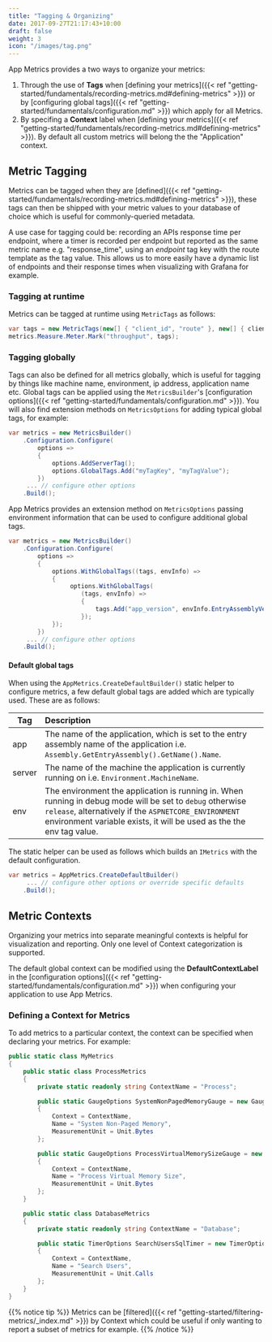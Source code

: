 ```yaml
---
title: "Tagging & Organizing"
date: 2017-09-27T21:17:43+10:00
draft: false
weight: 3
icon: "/images/tag.png"
---
```


App Metrics provides a two ways to organize your metrics:

1. Through the use of **Tags** when [defining your metrics]({{< ref "getting-started/fundamentals/recording-metrics.md#defining-metrics" >}}) or by [configuring global tags]({{< ref "getting-started/fundamentals/configuration.md" >}}) which apply for all Metrics.
1. By specifing a **Context** label when [defining your metrics]({{< ref "getting-started/fundamentals/recording-metrics.md#defining-metrics" >}}). By default all custom metrics will belong the the "Application" context.

## Metric Tagging

Metrics can be tagged when they are [defined]({{< ref "getting-started/fundamentals/recording-metrics.md#defining-metrics" >}}), these tags can then be shipped with your metric values to your database of choice which is useful for commonly-queried metadata.

A use case for tagging could be: recording an APIs response time per endpoint, where a timer is recorded per endpoint but reported as the same metric name e.g. "response_time", using an *endpoint* tag key with the route template as the tag value. This allows us to more easily have a dynamic list of endpoints and their response times when visualizing with Grafana for example.

### Tagging at runtime

Metrics can be tagged at runtime using `MetricTags` as follows:

```csharp
var tags = new MetricTags(new[] { "client_id", "route" }, new[] { clientId, routeTemplate });
metrics.Measure.Meter.Mark("throughput", tags);
```

### Tagging globally

Tags can also be defined for all metrics globally, which is useful for tagging by things like machine name, environment, ip address, application name etc. Global tags can be applied using the `MetricsBuilder`'s [configuration options]({{< ref "getting-started/fundamentals/configuration.md" >}}). You will also find extension methods on `MetricsOptions` for adding typical global tags, for example:

```csharp
var metrics = new MetricsBuilder()
    .Configuration.Configure(
        options =>
        {
            options.AddServerTag();
            options.GlobalTags.Add("myTagKey", "myTagValue");
        })
     ... // configure other options
    .Build();
```

App Metrics provides an extension method on `MetricsOptions` passing environment information that can be used to configure additional global tags.

```csharp
var metrics = new MetricsBuilder()
    .Configuration.Configure(
        options =>
        {
            options.WithGlobalTags((tags, envInfo) =>
            {
                 options.WithGlobalTags(
                    (tags, envInfo) =>
                    {
                        tags.Add("app_version", envInfo.EntryAssemblyVersion);
                    });
            });
        })
     ... // configure other options
    .Build();
```

#### Default global tags

When using the `AppMetrics.CreateDefaultBuilder()` static helper to configure metrics, a few default global tags are added which are typically used. These are as follows:

|Tag|Description|
|------|:--------|
|app|The name of the application, which is set to the entry assembly name of the application i.e. `Assembly.GetEntryAssembly().GetName().Name`.
|server|The name of the machine the application is currently running on i.e. `Environment.MachineName`.
|env|The environment the application is running in. When running in debug mode will be set to `debug` otherwise `release`, alternatively if the `ASPNETCORE_ENVIRONMENT` environment variable exists, it will be used as the the env tag value.

The static helper can be used as follows which builds an `IMetrics` with the default configuration.

```csharp
var metrics = AppMetrics.CreateDefaultBuilder()
     ... // configure other options or override specific defaults
    .Build();
```

## Metric Contexts

Organizing your metrics into separate meaningful contexts is helpful for visualization and reporting. Only one level of Context categorization is supported.

The default global context can be modified using the **DefaultContextLabel** in the [configuration options]({{< ref "getting-started/fundamentals/configuration.md" >}}) when configuring your application to use App Metrics.

### Defining a Context for Metrics

To add metrics to a particular context, the context can be specified when declaring your metrics. For example:

```csharp
public static class MyMetrics
{
    public static class ProcessMetrics
    {
        private static readonly string ContextName = "Process";

        public static GaugeOptions SystemNonPagedMemoryGauge = new GaugeOptions
        {
            Context = ContextName,
            Name = "System Non-Paged Memory",
            MeasurementUnit = Unit.Bytes
        };

        public static GaugeOptions ProcessVirtualMemorySizeGauge = new GaugeOptions
        {
            Context = ContextName,
            Name = "Process Virtual Memory Size",
            MeasurementUnit = Unit.Bytes
        };
    }

    public static class DatabaseMetrics
    {
        private static readonly string ContextName = "Database";

        public static TimerOptions SearchUsersSqlTimer = new TimerOptions
        {
            Context = ContextName,
            Name = "Search Users",
            MeasurementUnit = Unit.Calls
        };
    }
}
```

{{% notice tip %}}
Metrics can be [filtered]({{< ref "getting-started/filtering-metrics/_index.md" >}}) by Context which could be useful if only wanting to report a subset of metrics for example.
{{% /notice %}}